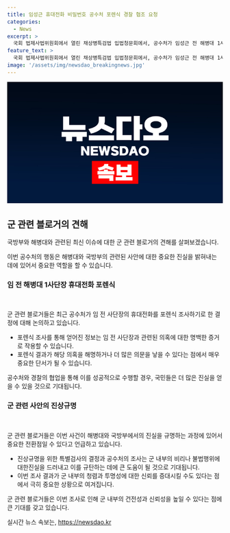 ```yaml
---
title: 임성근 휴대전화 비밀번호 공수처 포렌식 경찰 협조 요청
categories:
  - News
excerpt: >
  국회 법제사법위원회에서 열린 채상병특검법 입법청문회에서, 공수처가 임성근 전 해병대 1사단장의 휴대전화 비밀번호를 포렌식으로 확인하려는 요청을 했다고 전해졌다. 군사법원은 박정훈 전 해병대 수사단장의 통신기록 사실조회 신청을 수용했다. 공수처는 임 전 사단장의 휴대전화를 통해 수사 외압 의혹 단서를 찾으려 했지만, 복잡한 비밀번호로 인해 실패한 것으로 알려졌다. 공수처의 요청시점은 임 전 사단장의 구명 로비 관련 통화녹취 파일을 확보한 직후였으며, 포렌식 작업의 성공은 임 전 사단장의 의혹 해소에 기여할 것으로 전망된다.
feature_text: >
  국회 법제사법위원회에서 열린 채상병특검법 입법청문회에서, 공수처가 임성근 전 해병대 1사단장의 휴대전화 비밀번호를 포렌식으로 확인하려는 요청을 했다고 전해졌다. 군사법원은 박정훈 전 해병대 수사단장의 통신기록 사실조회 신청을 수용했다. 공수처는 임 전 사단장의 휴대전화를 통해 수사 외압 의혹 단서를 찾으려 했지만, 복잡한 비밀번호로 인해 실패한 것으로 알려졌다. 공수처의 요청시점은 임 전 사단장의 구명 로비 관련 통화녹취 파일을 확보한 직후였으며, 포렌식 작업의 성공은 임 전 사단장의 의혹 해소에 기여할 것으로 전망된다.
image: '/assets/img/newsdao_breakingnews.jpg'
---
```


<p><img src="/assets/img/newsdao_breakingnews.jpg" alt="flaretime 속보" /></p>

<h2 data-ke-size="size26">군 관련 블로거의 견해</h2>

<p>국방부와 해병대와 관련된 최신 이슈에 대한 군 관련 블로거의 견해를 살펴보겠습니다.</p>

<p data-ke-size="size16">이번 공수처의 행동은 해병대와 국방부의 관련된 사안에 대한 중요한 진실을 밝혀내는 데에 있어서 중요한 역할을 할 수 있습니다.</p>

<h3><b>임 전 해병대 1사단장 휴대전화 포렌식</b></h3>

<p><br></p>

<p>군 관련 블로거들은 최근 공수처가 임 전 사단장의 휴대전화를 포렌식 조사하기로 한 결정에 대해 논의하고 있습니다.</p>

<ul>
  <li>포렌식 조사를 통해 얻어진 정보는 임 전 사단장과 관련된 의혹에 대한 명백한 증거로 작용할 수 있습니다.</li>
  <li>포렌식 결과가 해당 의혹을 해명하거나 더 많은 의문을 낳을 수 있다는 점에서 매우 중요한 단서가 될 수 있습니다.</li>
</ul>

<p data-ke-size="size16">공수처와 경찰의 협업을 통해 이를 성공적으로 수행할 경우, 국민들은 더 많은 진실을 얻을 수 있을 것으로 기대됩니다.</p>

<h3><b>군 관련 사안의 진상규명</b></h3>

<p><br></p>

<p>군 관련 블로거들은 이번 사건이 해병대와 국방부에서의 진실을 규명하는 과정에 있어서 중요한 전환점일 수 있다고 언급하고 있습니다.</p>

<ul>
  <li>진상규명을 위한 특별검사의 결정과 공수처의 조사는 군 내부의 비리나 불법행위에 대한진실을 드러내고 이를 규탄하는 데에 큰 도움이 될 것으로 기대됩니다.</li>
  <li>이번 조사 결과가 군 내부의 청렴과 투명성에 대한 신뢰를 증대시킬 수도 있다는 점에서 극히 중요한 상황으로 여겨집니다.</li>
</ul>

<p data-ke-size="size16">군 관련 블로거들은 이번 조사로 인해 군 내부의 건전성과 신뢰성을 높일 수 있다는 점에 큰 기대를 갖고 있습니다.</p>
실시간 뉴스 속보는, <a href="https://newsdao.kr" rel="dofollow">https://newsdao.kr</a>


